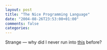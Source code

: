 ```yaml
---
layout: post
title: "The Nice Programming Language"
date: "2004-08-26T23:53:00+01:00"
comments: false
categories: 
---
```


<p>Strange &#8212; why did I never run into <a href="http://nice.sourceforge.net/language.html">this</a> before?</p>


